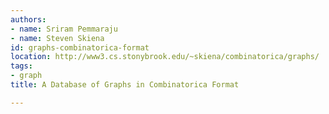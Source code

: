 ```yaml
---
authors:
- name: Sriram Pemmaraju
- name: Steven Skiena
id: graphs-combinatorica-format
location: http://www3.cs.stonybrook.edu/~skiena/combinatorica/graphs/
tags:
- graph
title: A Database of Graphs in Combinatorica Format

---
```


